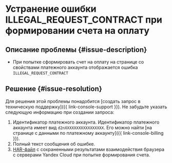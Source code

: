 # Устранение ошибки ILLEGAL_REQUEST_CONTRACT при формировании счета на оплату


## Описание проблемы {#issue-description}

* При попытке сформировать счет на оплату на странице со свойствами платежного аккаунта отображается ошибка `ILLEGAL_REQUEST_CONTRACT`

## Решение {#issue-resolution}

Для решения этой проблемы понадобится [создать запрос в техническую поддержку]({{ link-console-support }}).
Не забудьте указать следующую информацию при создании запроса:

1. Идентификатор платежного аккаунта.
Идентификатор платежного аккаунта имеет вид `d2nXXXXXXXXXXXXXXXXX`. Его можно найти [на странице с данными по платежному аккаунту]({{ link-console-billing }}).
2. Полный текст сообщения об ошибке.
3. [HAR-файл](../../../support/create-har.md) с сохраненными результатами взаимодействия браузера с серверами Yandex Cloud при попытке формирования счета.
